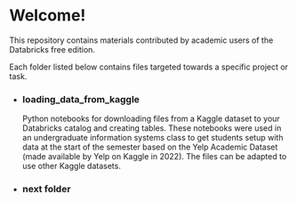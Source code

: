 # Welcome!

This repository contains materials contributed by academic users of the Databricks free edition.

Each folder listed below contains files targeted towards a specific project or task.

* <h3>loading_data_from_kaggle</h3>Python notebooks for downloading files from a Kaggle dataset to your Databricks catalog and creating tables.  These notebooks were used in an undergraduate information systems class to get students setup with data at the start of the semester based on the Yelp Academic Dataset (made available by Yelp on Kaggle in 2022). The files can be adapted to use other Kaggle datasets.
* <h3>next folder</h3>
